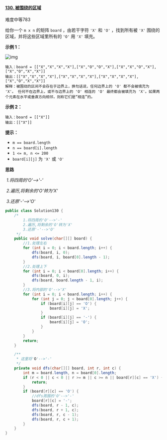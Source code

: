 #### [130. 被围绕的区域](https://leetcode.cn/problems/surrounded-regions/)

难度中等783

给你一个 `m x n` 的矩阵 `board` ，由若干字符 `'X'` 和 `'O'` ，找到所有被 `'X'` 围绕的区域，并将这些区域里所有的 `'O'` 用 `'X'` 填充。

**示例 1：**

![img](https://assets.leetcode.com/uploads/2021/02/19/xogrid.jpg)

```
输入：board = [["X","X","X","X"],["X","O","O","X"],["X","X","O","X"],["X","O","X","X"]]
输出：[["X","X","X","X"],["X","X","X","X"],["X","X","X","X"],["X","O","X","X"]]
解释：被围绕的区间不会存在于边界上，换句话说，任何边界上的 'O' 都不会被填充为 'X'。 任何不在边界上，或不与边界上的 'O' 相连的 'O' 最终都会被填充为 'X'。如果两个元素在水平或垂直方向相邻，则称它们是“相连”的。
```

**示例 2：**

```
输入：board = [["X"]]
输出：[["X"]]
```

**提示：**

- `m == board.length`
- `n == board[i].length`
- `1 <= m, n <= 200`
- `board[i][j]` 为 `'X'` 或 `'O'`

**思路**

​    *1.将四周的'O'-->'-'*

​    *2.遍历,将剩余的'O'转为'X'*

​    *3.还原'-'-->'O'*

```java
public class Solution130 {
    /*
        1.将四周的'O'-->'-'
        2.遍历,将剩余的'O'转为'X'
        3.还原'-'-->'O'
     */
    public void solve(char[][] board) {
        //1.处理左右
        for (int i = 0; i < board.length; i++) {
            dfs(board, i, 0);
            dfs(board, i, board[0].length - 1);
        }
        //2.处理上下
        for (int i = 0; i < board[0].length; i++) {
            dfs(board, 0, i);
            dfs(board, board.length - 1, i);
        }
        //3.将内部的'O'-->'X'
        for (int i = 0; i < board.length; i++) {
            for (int j = 0; j < board[0].length; j++) {
                if (board[i][j] == 'O') {
                    board[i][j] = 'X';
                }
                if (board[i][j] == '-') {
                    board[i][j] = 'O';
                }
            }
        }
        return;
    }

    /**
     * 这里将'O'-->'-'
     */
    private void dfs(char[][] board, int r, int c) {
        int m = board.length, n = board[0].length;
        if (r < 0 || c < 0 || r >= m || c >= n || board[r][c] == 'X') {
            return;
        }
        if (board[r][c] == 'O') {
            //dfs周围的'O'-->'-'
            board[r][c] = '-';
            dfs(board, r - 1, c);
            dfs(board, r + 1, c);
            dfs(board, r, c - 1);
            dfs(board, r, c + 1);
        }
    }
}
```